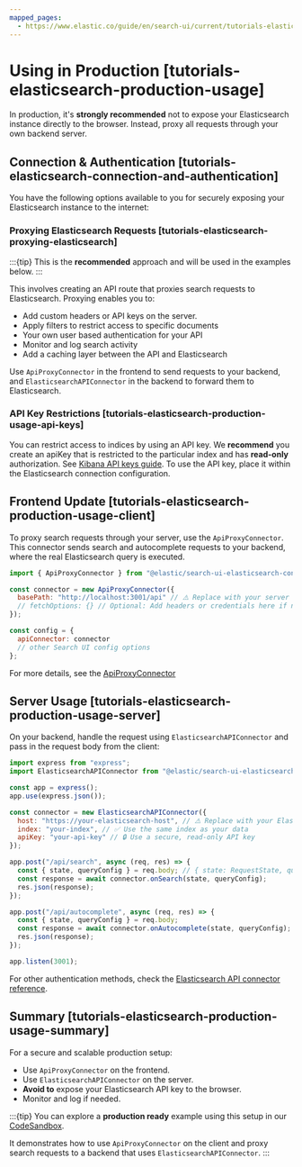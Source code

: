 ```yaml
---
mapped_pages:
  - https://www.elastic.co/guide/en/search-ui/current/tutorials-elasticsearch-production-usage.html
---
```


# Using in Production [tutorials-elasticsearch-production-usage]

In production, it's **strongly recommended** not to expose your Elasticsearch instance directly to the browser. Instead, proxy all requests through your own backend server.

## Connection & Authentication [tutorials-elasticsearch-connection-and-authentication]

You have the following options available to you for securely exposing your Elasticsearch instance to the internet:

### Proxying Elasticsearch Requests [tutorials-elasticsearch-proxying-elasticsearch]

:::{tip}
This is the **recommended** approach and will be used in the examples below.
:::

This involves creating an API route that proxies search requests to Elasticsearch. Proxying enables you to:

- Add custom headers or API keys on the server.
- Apply filters to restrict access to specific documents
- Your own user based authentication for your API
- Monitor and log search activity
- Add a caching layer between the API and Elasticsearch

Use `ApiProxyConnector` in the frontend to send requests to your backend, and `ElasticsearchAPIConnector` in the backend to forward them to Elasticsearch.

### API Key Restrictions [tutorials-elasticsearch-production-usage-api-keys]

You can restrict access to indices by using an API key. We **recommend** you create an apiKey that is restricted to the particular index and has **read-only** authorization. See [Kibana API keys guide](docs-content://deploy-manage/api-keys/elasticsearch-api-keys.md). To use the API key, place it within the Elasticsearch connection configuration.

## Frontend Update [tutorials-elasticsearch-production-usage-client]

To proxy search requests through your server, use the `ApiProxyConnector`. This connector sends search and autocomplete requests to your backend, where the real Elasticsearch query is executed.

```js
import { ApiProxyConnector } from "@elastic/search-ui-elasticsearch-connector";

const connector = new ApiProxyConnector({
  basePath: "http://localhost:3001/api" // ⚠️ Replace with your server URL in production
  // fetchOptions: {} // Optional: Add headers or credentials here if needed
});

const config = {
  apiConnector: connector
  // other Search UI config options
};
```

For more details, see the [ApiProxyConnector](/reference/api-connectors-elasticsearch.md#api-connectors-elasticsearch-api-proxy-doc-reference)

## Server Usage [tutorials-elasticsearch-production-usage-server]

On your backend, handle the request using `ElasticsearchAPIConnector` and pass in the request body from the client:

```js
import express from "express";
import ElasticsearchAPIConnector from "@elastic/search-ui-elasticsearch-connector";

const app = express();
app.use(express.json());

const connector = new ElasticsearchAPIConnector({
  host: "https://your-elasticsearch-host", // ⚠️ Replace with your Elasticsearch host
  index: "your-index", // ✅ Use the same index as your data
  apiKey: "your-api-key" // 🔒 Use a secure, read-only API key
});

app.post("/api/search", async (req, res) => {
  const { state, queryConfig } = req.body; // { state: RequestState, queryConfig: QueryConfig } - comes from ApiProxyConnector on the frontend
  const response = await connector.onSearch(state, queryConfig);
  res.json(response);
});

app.post("/api/autocomplete", async (req, res) => {
  const { state, queryConfig } = req.body;
  const response = await connector.onAutocomplete(state, queryConfig);
  res.json(response);
});

app.listen(3001);
```

For other authentication methods, check the [Elasticsearch API connector reference](/reference/api-connectors-elasticsearch.md#api-connectors-elasticsearch-doc-reference).

## Summary [tutorials-elasticsearch-production-usage-summary]

For a secure and scalable production setup:

- Use `ApiProxyConnector` on the frontend.
- Use `ElasticsearchAPIConnector` on the server.
- **Avoid to** expose your Elasticsearch API key to the browser.
- Monitor and log if needed.

:::{tip}
You can explore a **production ready** example using this setup in our [CodeSandbox](https://codesandbox.io/p/sandbox/github/elastic/search-ui/tree/main/examples/sandbox?file=/src/pages/elasticsearch-production-ready/index.jsx).

It demonstrates how to use `ApiProxyConnector` on the client and proxy search requests to a backend that uses `ElasticsearchAPIConnector`.
:::
